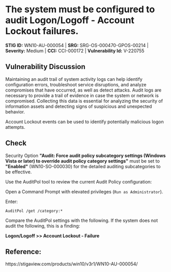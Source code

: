 <h1>The system must be configured to audit Logon/Logoff - Account Lockout failures.</h1>
<p><strong>STIG ID:</strong> WN10-AU-000054 | <strong>SRG:</strong> SRG-OS-000470-GPOS-00214 | <strong>Severity:</strong> Medium | <strong>CCI:</strong> CCI-000172 | <strong>Vulnerability Id:</strong> V-220755</p>

<h2>Vulnerability Discussion</h2>
<p>Maintaining an audit trail of system activity logs can help identify configuration errors, troubleshoot service disruptions, and analyze compromises that have occurred, as well as detect attacks. Audit logs are necessary to provide a trail of evidence in case the system or network is compromised. Collecting this data is essential for analyzing the security of information assets and detecting signs of suspicious and unexpected behavior.</p>

<p>Account Lockout events can be used to identify potentially malicious logon attempts.</p>

<h2>Check</h2>
<p>Security Option <strong>"Audit: Force audit policy subcategory settings (Windows Vista or later) to override audit policy category settings"</strong> must be set to <strong>"Enabled"</strong> (WN10-SO-000030) for the detailed auditing subcategories to be effective.</p>

<p>Use the AuditPol tool to review the current Audit Policy configuration:</p>
<p>Open a Command Prompt with elevated privileges (<code>Run as Administrator</code>).</p>
<p>Enter:</p>
<p><code>AuditPol /get /category:*</code></p>

<p>Compare the AuditPol settings with the following. If the system does not audit the following, this is a finding:</p>
<p><strong>Logon/Logoff >> Account Lockout - Failure</strong></p>

<h2>Reference:</h2>
<p>https://stigaview.com/products/win10/v3r1/WN10-AU-000054/</p>
